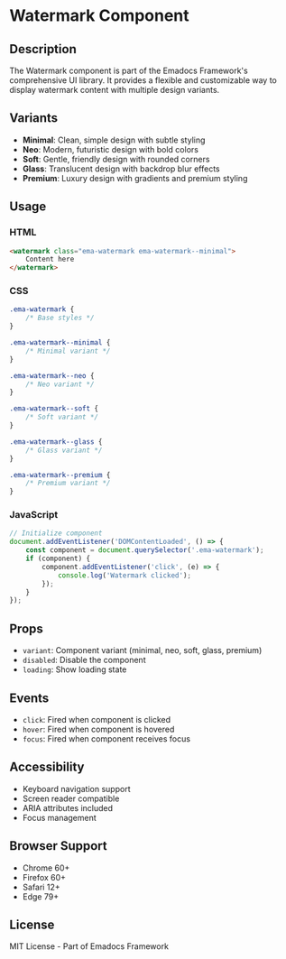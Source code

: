 # Watermark Component

## Description
The Watermark component is part of the Emadocs Framework's comprehensive UI library. It provides a flexible and customizable way to display watermark content with multiple design variants.

## Variants
- **Minimal**: Clean, simple design with subtle styling
- **Neo**: Modern, futuristic design with bold colors
- **Soft**: Gentle, friendly design with rounded corners
- **Glass**: Translucent design with backdrop blur effects
- **Premium**: Luxury design with gradients and premium styling

## Usage

### HTML
```html
<watermark class="ema-watermark ema-watermark--minimal">
    Content here
</watermark>
```

### CSS
```css
.ema-watermark {
    /* Base styles */
}

.ema-watermark--minimal {
    /* Minimal variant */
}

.ema-watermark--neo {
    /* Neo variant */
}

.ema-watermark--soft {
    /* Soft variant */
}

.ema-watermark--glass {
    /* Glass variant */
}

.ema-watermark--premium {
    /* Premium variant */
}
```

### JavaScript
```javascript
// Initialize component
document.addEventListener('DOMContentLoaded', () => {
    const component = document.querySelector('.ema-watermark');
    if (component) {
        component.addEventListener('click', (e) => {
            console.log('Watermark clicked');
        });
    }
});
```

## Props
- `variant`: Component variant (minimal, neo, soft, glass, premium)
- `disabled`: Disable the component
- `loading`: Show loading state

## Events
- `click`: Fired when component is clicked
- `hover`: Fired when component is hovered
- `focus`: Fired when component receives focus

## Accessibility
- Keyboard navigation support
- Screen reader compatible
- ARIA attributes included
- Focus management

## Browser Support
- Chrome 60+
- Firefox 60+
- Safari 12+
- Edge 79+

## License
MIT License - Part of Emadocs Framework
